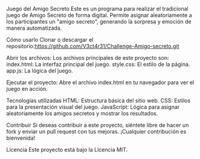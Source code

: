 Juego del Amigo Secreto
Este es un programa para realizar el tradicional juego de Amigo Secreto de forma digital. Permite asignar aleatoriamente a los participantes un "amigo secreto", generando la sorpresa y emoción de manera automatizada.

Cómo usarlo
Clonar o descargar el repositorio:https://github.com/V3ct4r31/Challenge-Amigo-secreto.git

Abrir los archivos:
Los archivos principales de este proyecto son:
index.html: La interfaz principal del juego.
style.css: El estilo de la página.
app.js: La lógica del juego.

Ejecutar el proyecto:
Abre el archivo index.html en tu navegador para ver el juego en acción.

Tecnologías utilizadas
HTML: Estructura básica del sitio web.
CSS: Estilos para la presentación visual del juego.
JavaScript: Lógica para asignar aleatoriamente los amigos secretos y mostrar los resultados.

Contribuir
Si deseas contribuir a este proyecto, siéntete libre de hacer un fork y enviar un pull request con tus mejoras. ¡Cualquier contribución es bienvenida!

Licencia
Este proyecto está bajo la Licencia MIT. 
